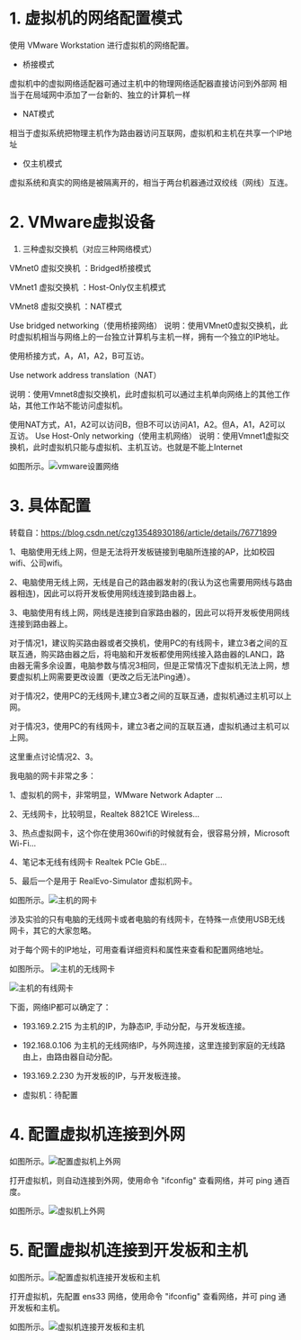 # 1. 虚拟机的网络配置模式
使用 VMware Workstation 进行虚拟机的网络配置。

- 桥接模式

虚拟机中的虚拟网络适配器可通过主机中的物理网络适配器直接访问到外部网
相当于在局域网中添加了一台新的、独立的计算机一样

- NAT模式

相当于虚拟系统把物理主机作为路由器访问互联网，虚拟机和主机在共享一个IP地址

- 仅主机模式

虚拟系统和真实的网络是被隔离开的，相当于两台机器通过双绞线（网线）互连。

# 2.   VMware虚拟设备
1.  三种虚拟交换机（对应三种网络模式）

VMnet0 虚拟交换机 ：Bridged桥接模式

VMnet1 虚拟交换机 ：Host-Only仅主机模式

VMnet8 虚拟交换机 ：NAT模式

Use bridged networking（使用桥接网络）
说明：使用VMnet0虚拟交换机，此时虚拟机相当与网络上的一台独立计算机与主机一样，拥有一个独立的IP地址。

使用桥接方式，A，A1，A2，B可互访。

Use network address translation（NAT）

说明：使用Vmnet8虚拟交换机，此时虚拟机可以通过主机单向网络上的其他工作站，其他工作站不能访问虚拟机。

使用NAT方式，A1，A2可以访问B，但B不可以访问A1，A2。但A，A1，A2可以互访。
Use Host-Only networking（使用主机网络）
说明：使用Vmnet1虚拟交换机，此时虚拟机只能与虚拟机、主机互访。也就是不能上Internet 

如图所示。![vmware设置网络](./figs/vmware设置网络.png)

# 3. 具体配置
转载自：https://blog.csdn.net/czg13548930186/article/details/76771899

1、电脑使用无线上网，但是无法将开发板链接到电脑所连接的AP，比如校园 wifi、公司wifi。

2、电脑使用无线上网，无线是自己的路由器发射的(我认为这也需要用网线与路由器相连)，因此可以将开发板使用网线连接到路由器上。

3、电脑使用有线上网，网线是连接到自家路由器的，因此可以将开发板使用网线连接到路由器上。

对于情况1，建议购买路由器或者交换机，使用PC的有线网卡，建立3者之间的互联互通，购买路由器之后，将电脑和开发板都使用网线接入路由器的LAN口，路由器无需多余设置，电脑参数与情况3相同，但是正常情况下虚拟机无法上网，想要虚拟机上网需要更改设置（更改之后无法Ping通）。

对于情况2，使用PC的无线网卡,建立3者之间的互联互通，虚拟机通过主机可以上网。

对于情况3，使用PC的有线网卡，建立3者之间的互联互通，虚拟机通过主机可以上网。

这里重点讨论情况2、3。

我电脑的网卡非常之多：

1、虚拟机的网卡，非常明显，WMware Network Adapter ...

2、无线网卡，比较明显，Realtek 8821CE Wireless...

3、热点虚拟网卡，这个你在使用360wifi的时候就有会，很容易分辨，Microsoft Wi-Fi...

4、笔记本无线有线网卡 Realtek PCIe GbE...

5、最后一个是用于 RealEvo-Simulator 虚拟机网卡。

如图所示。![主机的网卡](./figs/主机的网卡.png)

涉及实验的只有电脑的无线网卡或者电脑的有线网卡，在特殊一点使用USB无线网卡，其它的大家忽略。

对于每个网卡的IP地址，可用查看详细资料和属性来查看和配置网络地址。 

如图所示。
![主机的无线网卡](./figs/无线网卡的IP.png)

![主机的有线网卡](./figs/有线网卡的IP.png)

下面，网络IP都可以确定了：

- 193.169.2.215 为主机的IP，为静态IP, 手动分配，与开发板连接。

- 192.168.0.106 为主机的无线网络IP，与外网连接，这里连接到家庭的无线路由上，由路由器自动分配。

- 193.169.2.230 为开发板的IP，与开发板连接。


- 虚拟机：待配置

# 4. 配置虚拟机连接到外网

如图所示。![配置虚拟机上外网](./figs/配置虚拟机上外网.png)

打开虚拟机，则自动连接到外网，使用命令 "ifconfig" 查看网络，并可 ping 通百度。

如图所示。![虚拟机上外网](./figs/虚拟机上外网.png)



# 5. 配置虚拟机连接到开发板和主机

如图所示。![配置虚拟机连接开发板和主机](./figs/配置虚拟机连接开发板和主机.png)

打开虚拟机，先配置 ens33 网络，使用命令 "ifconfig" 查看网络，并可 ping 通开发板和主机。

如图所示。![虚拟机连接开发板和主机](./figs/虚拟机连接开发板和主机.png)




